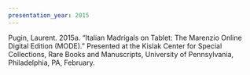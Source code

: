 ```yaml
---
presentation_year: 2015
---
```

Pugin, Laurent. 2015a. “Italian Madrigals on Tablet: The Marenzio Online Digital Edition (MODE).” Presented at the Kislak Center for Special Collections, Rare Books and Manuscripts, University of Pennsylvania, Philadelphia, PA, February.
